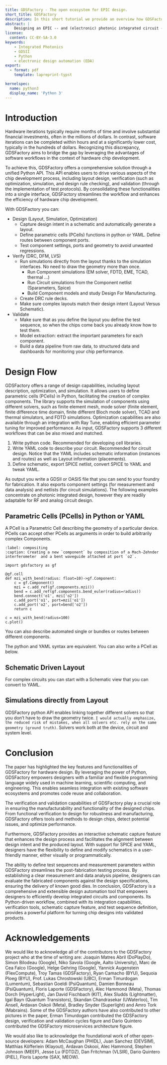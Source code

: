 ```yaml
---
title: GDSFactory - The open ecosystem for EPIC design.
short_title: GDSFactory
description: In this short tutorial we provide an overview how GDSFactory bridges (or unifies?) the full EPIC design cycle.
abstract: |
    Designing an EPIC -- and (electronic) photonic integrated circuit -- requires robust tooling ranging from exploratory simulation via mask layout and verification to validation. In the past a variety of specialized syntaxes were introduced with similar tooling for electronic chip design -- the older cousin of EPICs. The relatively young age of integrated photonics opens up the opportunity to establish an accessible workflow which is intuitive, easily customizeable and extensible. GDSFactory is a Python based framework to build EPICs that provides a common syntax for design/layout, simulation (Ansys Lumerical, tidy3d, MEEP, MPB, DEVSIM, SAX, Elmer, Palace, …), verification (Klayout DRC, LVS, netlist extraction, connectivity checks, fabrication models) and validation. This paper showcases the capabilities of GDSFactory, highlighting its end-to-end workflow, which enables users to turn their chip designs into working products.
license:
  content: CC-BY-SA-3.0
keywords:
    - Integrated Photonics
    - GDSII
    - Python
    - electronic design automation (EDA)
export:
  - format: pdf
    template: lapreprint-typst

kernelspec:
  name: python3
  display_name: 'Python 3'
---
```


# Introduction

Hardware iterations typically require months of time and involve substantial financial investments, often in the millions of dollars. In contrast, software iterations can be completed within hours and at a significantly lower cost, typically in the hundreds of dollars. Recognizing this discrepancy, GDSFactory aims to bridge the gap by leveraging the advantages of software workflows in the context of hardware chip development.

To achieve this, GDSFactory offers a comprehensive solution through a unified Python API. This API enables users to drive various aspects of the chip development process, including layout design, verification (such as optimization, simulation, and design rule checking), and validation (through the implementation of test protocols). By consolidating these functionalities into a single interface, GDSFactory streamlines the workflow and enhances the efficiency of hardware chip development.

With GDSFactory you can:
- Design (Layout, Simulation, Optimization)
    - Capture design intent in a schematic and automatically generate a layout.
    - Define parametric cells (PCells) functions in python or YAML. Define routes between component ports.
    - Test component settings, ports and geometry to avoid unwanted regressions.
- Verify (DRC, DFM, LVS)
    - Run simulations directly from the layout thanks to the simulation interfaces. No need to draw the geometry more than once.
        - Run Component simulations (EM solver, FDTD, EME, TCAD, thermal …)
        - Run Circuit simulations from the Component netlist (Sparameters, Spice)
        - Build Component models and study Design For Manufacturing.
    - Create DRC rule decks.
    - Make sure complex layouts match their design intent (Layout Versus Schematic).
- Validate
    - Make sure that as you define the layout you define the test sequence, so when the chips come back you already know how to test them.
    - Model extraction: extract the important parameters for each component.
    - Build a data pipeline from raw data, to structured data and dashboards for monitoring your chip performance.

# Design Flow

GDSFactory offers a range of design capabilities, including layout description, optimization, and simulation. It allows users to define parametric cells (PCells) in Python, facilitating the creation of complex components. The library supports the simulation of components using different solvers, such as finite element mesh, mode solver (finite element, finite difference time domain, finite different Bloch mode solver), TCAD and thermal simulators, and FDTD simulations. Optimization capabilities are also available through an integration with Ray Tune, enabling efficient parameter tuning for improved performance.
As input, GDSFactory supports 3 different workflows that can be also mixed and matched.

1. Write python code. Recommended for developing cell libraries.
2. Write YAML code to describe your circuit. Recommended for circuit design. Notice that the YAML includes schematic information (instances and routes) as well as Layout information (placements).
3. Define schematic, export SPICE netlist, convert SPICE to YAML and tweak YAML.

As output you write a GDSII or OASIS file that you can send to your foundry for fabrication. It also exports component settings (for measurement and data analysis) and netlists (for circuit simulations). The following examples concentrate on photonic integrated design, however they are readily adaptable for RF and analog circuit design.

## Parametric Cells (PCells) in Python or YAML
A PCell is a Parametric Cell describing the geometry of a particular device. PCells can accept other PCells as arguments in order to build arbitrarily complex Components.

```{code-cell} python
:label: compositing
:caption: Creating a new `component` by composition of a Mach-Zehnder interferometer  and a bent waveguide attached at port `o2`.

import gdsfactory as gf

@gf.cell
def mzi_with_bend(radius: float=10)->gf.Component:
    c = gf.Component()
    mzi = c.add_ref(gf.components.mzi())
    bend = c.add_ref(gf.components.bend_euler(radius=radius))
    bend.connect('o1', mzi['o2'])
    c.add_port('o1', port=mzi['o1'])
    c.add_port('o2', port=bend['o2'])
    return c

c = mzi_with_bend(radius=100)
c.plot()
```

You can also describe automated single or bundles or routes between different components. 

The python and YAML syntax are equivalent. You can also write a PCell as below.

## Schematic Driven Layout
For complex circuits you can start with a Schematic view that you can convert to YAML.


## Simulations directly from Layout
GDSFactory python API enables linking together different solvers so that you don’t have to draw the geometry twice. `I would actually emphasize, the reduced risk of mistakes, when all solvers etc. rely on the same geometry (ground truth)`. Solvers work both at the device, circuit and system level.

# Conclusion
The paper has highlighted the key features and functionalities of GDSFactory for hardware design. By leveraging the power of Python, GDSFactory empowers designers with a familiar and flexible programming language widely used in machine learning, scientific computing, and engineering. This enables seamless integration with existing software ecosystems and promotes code reuse and collaboration.

The verification and validation capabilities of GDSFactory play a crucial role in ensuring the manufacturability and functionality of the designed chips. From functional verification to design for robustness and manufacturing, GDSFactory offers tools and methods to design chips, detect potential issues, and optimize performance.

Furthermore, GDSFactory provides an interactive schematic capture feature that enhances the design process and facilitates the alignment between design intent and the produced layout. With support for SPICE and YAML, designers have the flexibility to define and modify schematics in a user-friendly manner, either visually or programmatically.

The ability to define test sequences and measurement parameters within GDSFactory streamlines the post-fabrication testing process. By establishing a clear measurement and data analysis pipeline, designers can evaluate the fabricated components against the design specifications, ensuring the delivery of known good dies. In conclusion, GDSFactory is a comprehensive and extensible design automation tool that empowers designers to efficiently develop integrated circuits and components. Its Python-driven workflow, combined with its integration capabilities, verification tools, schematic capture feature, and test sequence definition, provides a powerful platform for turning chip designs into validated products. 

# Acknowledgements
We would like to acknowledge all of the contributors to the GDSFactory project who at the time of writing are: Joaquin Matres Abril (DoPlayDo), Simon Bilodeau (Google), Niko Savola (Google, Aalto University), Marc de Cea Falco (Google), Helge Gehring (Google), Yannick Augenstein (FlexCompute), Troy Tamas (GDSFactory), Ryan Camacho (BYU), Sequoia Ploeg (BYU), Prof. Lukas Chrostowski (UBC), Erman Timurdogan (Lumentum),  Sebastian Goeldi (PsiQuantum), Damien Bonneau (PsiQuantum), Floris Laporte (GDSFactory), Alec Hammond (Meta), Thomas Dorch (HyperLight), Jan David Fischbach (KIT), Alex Sludds (Lightmatter), Igal Bayn (Quantum Transistors), Skandan Chandrasekar (UWaterloo), Tim Ansell, Ardavan Oskoii (Meta), Bradley Snyder (Superlight) and Amro Tork (Mabrains). Some of the GDSFactory authors have also contributed to other pictures in the paper, Erman Timurdogan contributed the GDSFactory design, verification and validation cycles figure and Dario Quintero contributed the GDSFactory microservices architecture figure.

We would also like to acknowledge the foundational work of other open-source developers: Adam McCaughan (PHIDL), Juan Sanchez (DEVSIM),  Matthias Köfferlein (Klayout), Ardavan Oskooi, Alec Hammond, Stephen Johnson (MEEP), Jesse Lu (FDTDZ), Dan Fritchman (VLSIR), Dario Quintero (PIEL), Floris Laporte (SAX, MEOW). 

